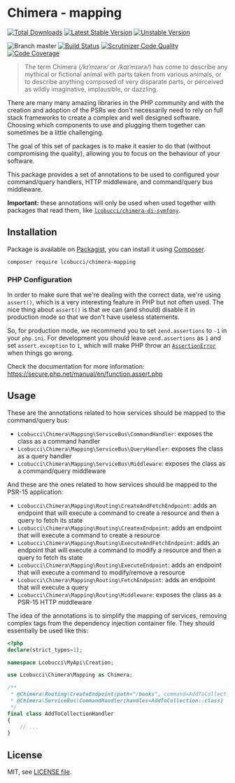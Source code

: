 # Chimera - mapping

[![Total Downloads](https://img.shields.io/packagist/dt/lcobucci/chimera-mapping.svg?style=flat-square)](https://packagist.org/packages/lcobucci/chimera-mapping)
[![Latest Stable Version](https://img.shields.io/packagist/v/lcobucci/chimera-mapping.svg?style=flat-square)](https://packagist.org/packages/lcobucci/chimera-mapping)
[![Unstable Version](https://img.shields.io/packagist/vpre/lcobucci/chimera-mapping.svg?style=flat-square)](https://packagist.org/packages/lcobucci/chimera-mapping)

![Branch master](https://img.shields.io/badge/branch-master-brightgreen.svg?style=flat-square)
[![Build Status](https://img.shields.io/travis/lcobucci/chimera-mapping/master.svg?style=flat-square)](http://travis-ci.org/#!/lcobucci/chimera-mapping)
[![Scrutinizer Code Quality](https://img.shields.io/scrutinizer/g/lcobucci/chimera-mapping/master.svg?style=flat-square)](https://scrutinizer-ci.com/g/lcobucci/chimera-mapping/?branch=master)
[![Code Coverage](https://img.shields.io/scrutinizer/coverage/g/lcobucci/chimera-mapping/master.svg?style=flat-square)](https://scrutinizer-ci.com/g/lcobucci/chimera-mapping/?branch=master)

> The term Chimera (_/kɪˈmɪərə/_ or _/kaɪˈmɪərə/_) has come to describe any
mythical or fictional animal with parts taken from various animals, or to
describe anything composed of very disparate parts, or perceived as wildly
imaginative, implausible, or dazzling.

There are many many amazing libraries in the PHP community and with the creation
and adoption of the PSRs we don't necessarily need to rely on full stack
frameworks to create a complex and well designed software. Choosing which
components to use and plugging them together can sometimes be a little
challenging.

The goal of this set of packages is to make it easier to do that (without
compromising the quality), allowing you to focus on the behaviour of your
software.

This package provides a set of annotations to be used to configured your
command/query handlers, HTTP middleware, and command/query bus middleware.

**Important:** these annotations will only be used when used together with
packages that read them, like [`lcobucci/chimera-di-symfony`](https://github.com/lcobucci/chimera-di-symfony).

## Installation

Package is available on [Packagist](http://packagist.org/packages/lcobucci/chimera-mapping),
you can install it using [Composer](http://getcomposer.org).

```shell
composer require lcobucci/chimera-mapping
```

### PHP Configuration

In order to make sure that we're dealing with the correct data, we're using `assert()`,
which is a very interesting feature in PHP but not often used. The nice thing
about `assert()` is that we can (and should) disable it in production mode so
that we don't have useless statements.

So, for production mode, we recommend you to set `zend.assertions` to `-1` in your `php.ini`.
For development you should leave `zend.assertions` as `1` and set `assert.exception` to `1`, which
will make PHP throw an [`AssertionError`](https://secure.php.net/manual/en/class.assertionerror.php)
when things go wrong.

Check the documentation for more information: https://secure.php.net/manual/en/function.assert.php

## Usage

These are the annotations related to how services should be mapped to the
command/query bus:

* `Lcobucci\Chimera\Mapping\ServiceBus\CommandHandler`: exposes the class as
a command handler
* `Lcobucci\Chimera\Mapping\ServiceBus\QueryHandler`: exposes the class as
a query handler
* `Lcobucci\Chimera\Mapping\ServiceBus\Middleware`: exposes the class as
a command/query middleware

And these are the ones related to how services should be mapped to the
PSR-15 application:

* `Lcobucci\Chimera\Mapping\Routing\CreateAndFetchEndpoint`: adds an endpoint
that will execute a command to create a resource and then a query to fetch
its state
* `Lcobucci\Chimera\Mapping\Routing\CreatexEndpoint`: adds an endpoint
that will execute a command to create a resource
* `Lcobucci\Chimera\Mapping\Routing\ExecuteAndFetchEndpoint`: adds an endpoint
that will execute a command to modify a resource and then a query to fetch
its state
* `Lcobucci\Chimera\Mapping\Routing\ExecuteEndpoint`: adds an endpoint
that will execute a command to modify/remove a resource
* `Lcobucci\Chimera\Mapping\Routing\FetchEndpoint`: adds an endpoint
that will execute a query
* `Lcobucci\Chimera\Mapping\Routing\Middleware`: exposes the class as
a PSR-15 HTTP middleware

The idea of the annotations is to simplify the mapping of services, removing
complex tags from the dependency injection container file. They should essentially
be used like this:

```php
<?php
declare(strict_types=1);

namespace Lcobucci\MyApi\Creation;

use Lcobucci\Chimera\Mapping as Chimera;

/**
 * @Chimera\Routing\CreateEndpoint(path="/books", command=AddToCollection::class, name="book.create", redirectTo="book.fetch_one")
 * @Chimera\ServiceBus\CommandHandler(handles=AddToCollection::class)
 */
final class AddToCollectionHandler
{
    // ...
}
```

## License

MIT, see [LICENSE file](https://github.com/lcobucci/chimera-mapping/blob/master/LICENSE).
